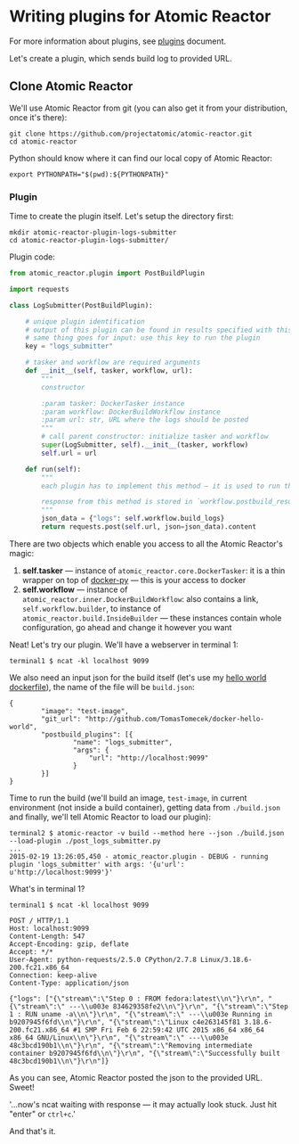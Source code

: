 Writing plugins for Atomic Reactor
==================================

For more information about plugins, see [plugins](https://github.com/projectatomic/atomic-reactor/blob/master/docs/plugins.md) document.

Let's create a plugin, which sends build log to provided URL.

## Clone Atomic Reactor

We'll use Atomic Reactor from git (you can also get it from your distribution, once it's there):

```
git clone https://github.com/projectatomic/atomic-reactor.git
cd atomic-reactor
```

Python should know where it can find our local copy of Atomic Reactor:

```
export PYTHONPATH="$(pwd):${PYTHONPATH}"
```

### Plugin

Time to create the plugin itself. Let's setup the directory first:

```
mkdir atomic-reactor-plugin-logs-submitter
cd atomic-reactor-plugin-logs-submitter/
```

Plugin code:

```python
from atomic_reactor.plugin import PostBuildPlugin

import requests

class LogSubmitter(PostBuildPlugin):

    # unique plugin identification
    # output of this plugin can be found in results specified with this key,
    # same thing goes for input: use this key to run the plugin
    key = "logs_submitter"

    # tasker and workflow are required arguments
    def __init__(self, tasker, workflow, url):
        """
        constructor

        :param tasker: DockerTasker instance
        :param workflow: DockerBuildWorkflow instance
        :param url: str, URL where the logs should be posted
        """
        # call parent constructor: initialize tasker and workflow
        super(LogSubmitter, self).__init__(tasker, workflow)
        self.url = url

    def run(self):
        """
        each plugin has to implement this method — it is used to run the plugin actually

        response from this method is stored in `workflow.postbuild_results[self.key]`
        """
        json_data = {"logs": self.workflow.build_logs}
        return requests.post(self.url, json=json_data).content
```

There are two objects which enable you access to all the Atomic Reactor's magic:

1. **self.tasker** — instance of `atomic_reactor.core.DockerTasker`: it is a thin wrapper on top of [docker-py](https://github.com/docker/docker-py) — this is your access to docker
2. **self.workflow** — instance of `atomic_reactor.inner.DockerBuildWorkflow`: also contains a link, `self.workflow.builder`, to instance of `atomic_reactor.build.InsideBuilder` — these instances contain whole configuration, go ahead and change it however you want

Neat! Let's try our plugin. We'll have a webserver in terminal 1:

```
terminal1 $ ncat -kl localhost 9099
```

We also need an input json for the build itself (let's use my [hello world dockerfile](http://github.com/TomasTomecek/docker-hello-world)), the name of the file will be `build.json`:

```
{
        "image": "test-image",
        "git_url": "http://github.com/TomasTomecek/docker-hello-world",
        "postbuild_plugins": [{
                "name": "logs_submitter",
                "args": {
                    "url": "http://localhost:9099"
                }
        }]
}
```

Time to run the build (we'll build an image, `test-image`, in current environment (not inside a build container), getting data from `./build.json` and finally, we'll tell Atomic Reactor to load our plugin):

```
terminal2 $ atomic-reactor -v build --method here --json ./build.json --load-plugin ./post_logs_submitter.py
...
2015-02-19 13:26:05,450 - atomic_reactor.plugin - DEBUG - running plugin 'logs_submitter' with args: '{u'url': u'http://localhost:9099'}'
```

What's in terminal 1?

```
terminal1 $ ncat -kl localhost 9099

POST / HTTP/1.1
Host: localhost:9099
Content-Length: 547
Accept-Encoding: gzip, deflate
Accept: */*
User-Agent: python-requests/2.5.0 CPython/2.7.8 Linux/3.18.6-200.fc21.x86_64
Connection: keep-alive
Content-Type: application/json

{"logs": ["{\"stream\":\"Step 0 : FROM fedora:latest\\n\"}\r\n", "{\"stream\":\" ---\\u003e 834629358fe2\\n\"}\r\n", "{\"stream\":\"Step 1 : RUN uname -a\\n\"}\r\n", "{\"stream\":\" ---\\u003e Running in b9207945f6fd\\n\"}\r\n", "{\"stream\":\"Linux c4e263145f81 3.18.6-200.fc21.x86_64 #1 SMP Fri Feb 6 22:59:42 UTC 2015 x86_64 x86_64 x86_64 GNU/Linux\\n\"}\r\n", "{\"stream\":\" ---\\u003e 48c3bcd190b1\\n\"}\r\n", "{\"stream\":\"Removing intermediate container b9207945f6fd\\n\"}\r\n", "{\"stream\":\"Successfully built 48c3bcd190b1\\n\"}\r\n"]}
```

As you can see, Atomic Reactor posted the json to the provided URL. Sweet!

'...now's ncat waiting with response — it may actually look stuck. Just hit "enter" or `ctrl+c`.'


And that's it.

